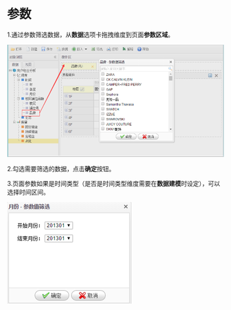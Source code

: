 # 参数

1.通过参数筛选数据，从**数据**选项卡拖拽维度到页面**参数区域**。

![](/assets/import36.png)

2.勾选需要筛选的数据，点击**确定**按钮。

3.页面参数如果是时间类型（是否是时间类型维度需要在**数据建模**时设定），可以选择时间区间。

![](/assets/import45.png)

